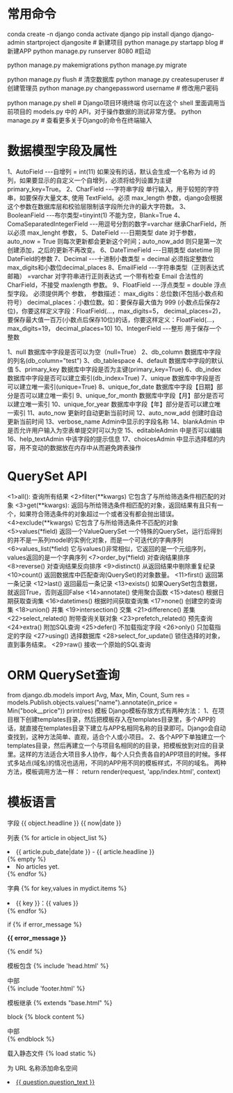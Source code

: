 # 常用命令
conda create -n django
conda activate django
pip install django
django-admin startproject djangosite # 新建项目
python manage.py startapp blog # 新建APP
python manage.py runserver 8080 #启动

python manage.py makemigrations
python manage.py migrate

python manage.py flush # 清空数据库
python manage.py createsuperuser # 创建管理员
python manage.py changepassword username # 修改用户密码

python manage.py shell # Django项目环境终端
你可以在这个 shell 里面调用当前项目的 models.py 中的 API，对于操作数据的测试非常方便。
python manage.py # 查看更多关于Django的命令在终端输入

# 数据模型字段及属性
1、AutoField   ---自增列 = int(11)    如果没有的话，默认会生成一个名称为 id 的列，如果要显示的自定义一个自增列，必须将给列设置为主键 primary_key=True。
2、CharField   ---字符串字段  单行输入，用于较短的字符串，如要保存大量文本, 使用 TextField。必须 max_length 参数，django会根据这个参数在数据库层和校验层限制该字段所允许的最大字符数。
3、BooleanField   ---布尔类型=tinyint(1)   不能为空，Blank=True
4、ComaSeparatedIntegerField   ---用逗号分割的数字=varchar   继承CharField，所以必须 max_lenght 参数，
5、DateField   ---日期类型 date   对于参数，auto_now = True 则每次更新都会更新这个时间；auto_now_add 则只是第一次创建添加，之后的更新不再改变。
6、DateTimeField   ---日期类型 datetime   同DateField的参数
7、Decimal   ---十进制小数类型 = decimal   必须指定整数位max_digits和小数位decimal_places
8、EmailField   ---字符串类型（正则表达式邮箱） =varchar   对字符串进行正则表达式   一个带有检查 Email 合法性的 CharField，不接受 maxlength 参数。
9、FloatField   ---浮点类型 = double   浮点型字段。 必须提供两个 参数， 参数描述：
max_digits：总位数(不包括小数点和符号）
decimal_places：小数位数。如：要保存最大值为 999 (小数点后保存2位)，你要这样定义字段：FloatField(…，max_digits=5， decimal_places=2)，要保存最大值一百万(小数点后保存10位)的话，你要这样定义：FloatField(…，max_digits=19， decimal_places=10)
10、IntegerField   ---整形   用于保存一个整数

1、null   数据库中字段是否可以为空（null=True）
2、db_column  数据库中字段的列名(db_column="test")
3、db_tablespace
4、default  数据库中字段的默认值
5、primary_key  数据库中字段是否为主键(primary_key=True)
6、db_index  数据库中字段是否可以建立索引(db_index=True)
7、unique  数据库中字段是否可以建立唯一索引(unique=True)
8、unique_for_date  数据库中字段【日期】部分是否可以建立唯一索引
9、unique_for_month  数据库中字段【月】部分是否可以建立唯一索引
10、unique_for_year  数据库中字段【年】部分是否可以建立唯一索引
11、auto_now  更新时自动更新当前时间
12、auto_now_add  创建时自动更新当前时间
13、verbose_name  Admin中显示的字段名称
14、blankAdmin  中是否允许用户输入为空表单提交时可以为空
15、editableAdmin  中是否可以编辑
16、help_textAdmin  中该字段的提示信息
17、choicesAdmin  中显示选择框的内容，用不变动的数据放在内存中从而避免跨表操作

# QuerySet API
<1>all():         查询所有结果
<2>filter(**kwargs)    它包含了与所给筛选条件相匹配的对象
<3>get(**kwargs):     返回与所给筛选条件相匹配的对象，返回结果有且只有一个，如果符合筛选条件的对象超过一个或者没有都会抛出错误。
<4>exclude(**kwargs)    它包含了与所给筛选条件不匹配的对象
<5>values(*field)     返回一个ValueQuerySet 一个特殊的QuerySet，运行后得到的并不是一系列model的实例化对象，而是一个可迭代的字典序列
<6>values_list(*field)   它与values()非常相似，它返回的是一个元组序列，values返回的是一个字典序列
<7>order_by(*field)    对查询结果排序
<8>reverse()        对查询结果反向排序
<9>distinct()       从返回结果中剔除重复纪录
<10>count()        返回数据库中匹配查询(QuerySet)的对象数量。
<11>first()        返回第一条记录
<12>last()         返回最后一条记录
<13>exists()        如果QuerySet包含数据，就返回True，否则返回False
<14>annotate()       使用聚合函数
<15>dates()        根据日期获取查询集
<16>datetimes()      根据时间获取查询集
<17>none()         创建空的查询集
<18>union()        并集
<19>intersection()     交集
<21>difference()      差集
<22>select_related()    附带查询关联对象
<23>prefetch_related()   预先查询
<24>extra()        附加SQL查询
<25>defer()        不加载指定字段
<26>only()         只加载指定的字段
<27>using()        选择数据库
<28>select_for_update()  锁住选择的对象，直到事务结束。
<29>raw()         接收一个原始的SQL查询

# ORM QuerySet查询
from django.db.models import Avg, Max, Min, Count, Sum
res = models.Publish.objects.values("name").annotate(in_price = Min("book__price"))
print(res)
模板
Django模板存放方式有两种方法：
1、在项目根下创建templates目录，然后把模板存入在templates目录里，多个APP的话，就直接在templates目录下建立与APP名相同名称的目录即可。Django会自动查找到，这种方法简单、直观，适合个人或小项目。
2、各个APP下单独建立一个templates目录，然后再建立一个与项目名相同的的目录，把模板放到对应的目录里。这样的方法适合大项目多人协作，每个人只负责各自的APP项目的时候。多样式多站点(域名)的情况也适用，不同的APP用不同的模板样式，不同的域名。
两种方法，模板调用方法一样：
return render(request, 'app/index.html', context)

# 模板语言
字段
{{ object.headline }}
{{ now|date }}

列表
{% for article in object_list %}
    <li>{{ article.pub_date|date }} - {{ article.headline }}</li>
{% empty %}
    <li>No articles yet.</li>
{% endfor %}

字典
{% for key,values in mydict.items  %}
<li>{{ key }}：{{ values }}</li>
{% endfor %}

if
{% if error_message %}<p><strong>{{ error_message }}</strong></p>{% endif %}

模板包含
{% include 'head.html' %}
<div>中部</div>
{% include 'footer.html' %}

模板继承
{% extends "base.html" %}

block
{% block content %}
<div>中部</div>
{% endblock %}

载入静态文件
{% load static %}

为 URL 名称添加命名空间
<li><a href="{% url 'polls:detail' question.id %}">{{ question.question_text }}</a></li>